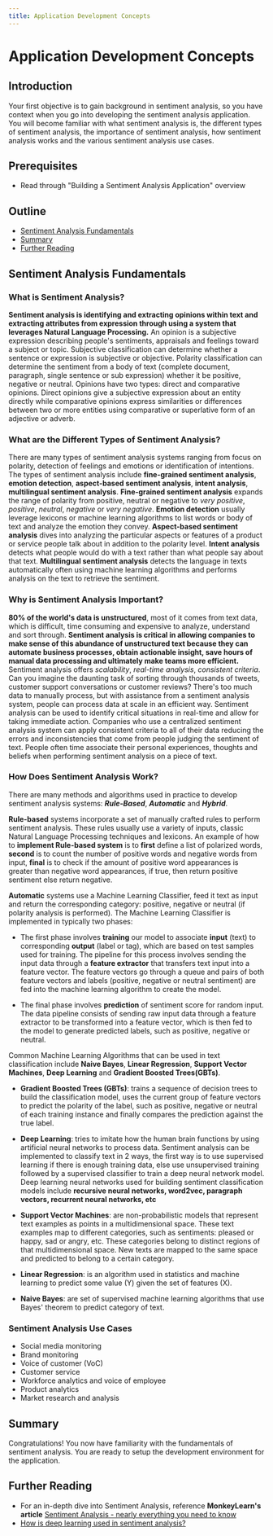 ```yaml
---
title: Application Development Concepts
---
```


# Application Development Concepts

## Introduction

Your first objective is to gain background in sentiment analysis, so you have
context when you go into developing the sentiment analysis application. You will
become familiar with what sentiment analysis is, the different types of sentiment
analysis, the importance of sentiment analysis, how sentiment analysis works and
the various sentiment analysis use cases.

## Prerequisites

- Read through "Building a Sentiment Analysis Application" overview

## Outline

- [Sentiment Analysis Fundamentals](#sentiment-analysis-fundamentals)
- [Summary](#summary)
- [Further Reading](#further-reading)

## Sentiment Analysis Fundamentals

### What is Sentiment Analysis?

**Sentiment analysis is identifying and extracting opinions within text and
extracting attributes from expression through using a system that leverages
Natural Language Processing.** An opinion is a subjective expression
describing people's sentiments, appraisals and feelings toward a subject or
topic. Subjective classification can determine whether a sentence or expression
is subjective or objective. Polarity classification can determine the sentiment
from a body of text (complete document, paragraph, single sentence or sub
expression) whether it be positive, negative or neutral. Opinions have two
types: direct and comparative opinions. Direct opinions give a subjective
expression about an entity directly while comparative opinions express
similarities or differences between two or more entities using comparative or
superlative form of an adjective or adverb.

### What are the Different Types of Sentiment Analysis?

There are many types of sentiment analysis systems ranging from focus on
polarity, detection of feelings and emotions or identification of intentions.
The types of sentiment analysis include **fine-grained sentiment analysis**,
**emotion detection**, **aspect-based sentiment analysis**, **intent analysis**,
**multilingual sentiment analysis**. **Fine-grained sentiment analysis** expands
the range of polarity from positive, neutral or negative to _very positive_,
_positive_, _neutral_, _negative_ or _very negative_. **Emotion detection**
usually leverage lexicons or machine learning algorithms to list words or body
of text and analyze the emotion they convey. **Aspect-based sentiment analysis**
dives into analyzing the particular aspects or features of a product or service
people talk about in addition to the polarity level. **Intent analysis** detects
what people would do with a text rather than what people say about that text.
**Multilingual sentiment analysis** detects the language in texts automatically
often using machine learning algorithms and performs analysis on the text
to retrieve the sentiment.

### Why is Sentiment Analysis Important?

**80% of the world's data is unstructured**, most of it comes from text data,
which is difficult, time consuming and expensive to analyze, understand and
sort through. **Sentiment analysis is critical in allowing companies to make
sense of this abundance of unstructured text because they can automate business
processes, obtain actionable insight, save hours of manual data processing and
ultimately make teams more efficient.** Sentiment analysis offers
_scalability_, _real-time analysis_, _consistent criteria_. Can you
imagine the daunting task of sorting through thousands of tweets, customer
support conversations or customer reviews? There's too much data to manually
process, but with assistance from a sentiment analysis system, people can
process data at scale in an efficient way. Sentiment analysis can be used
to identify critical situations in real-time and allow for taking immediate
action. Companies who use a centralized sentiment analysis system can apply
consistent criteria to all of their data reducing the errors and inconsistencies
that come from people judging the sentiment of text. People often time
associate their personal experiences, thoughts and beliefs when performing
sentiment analysis on a piece of text.

### How Does Sentiment Analysis Work?

There are many methods and algorithms used in practice to develop sentiment
analysis systems: ***Rule-Based***, ***Automatic*** and ***Hybrid***.

**Rule-based** systems incorporate a set of manually crafted rules to perform
sentiment analysis. These rules usually use a variety of inputs, classic Natural
Language Processing techniques and lexicons. An example of how to **implement
Rule-based system** is to **first** define a list of polarized words, **second** is to
count the number of positive words and negative words from input, **final** is to
check if the amount of positive word appearances is greater than negative word
appearances, if true, then return positive sentiment else return negative.

**Automatic** systems use a Machine Learning Classifier, feed it text as input
and return the corresponding category: positive, negative or neutral (if
polarity analysis is performed). The Machine Learning Classifier is implemented
in typically two phases:

- The first phase involves **training** our model to associate **input** (text) to
corresponding **output** (label or tag), which are based on test samples used for
training. The pipeline for this process involves sending the input data through
a **feature extractor** that transfers text input into a feature vector. The
feature vectors go through a queue and pairs of both feature vectors and labels
(positive, negative or neutral sentiment) are fed into the machine learning
algorithm to create the model.

<!-- Include picture on the training process -->

- The final phase involves **prediction** of sentiment score for random input.
The data pipeline consists of sending raw input data through a feature extractor
to be transformed into a feature vector, which is then fed to the model to
generate predicted labels, such as positive, negative or neutral.

<!-- Include picture on the prediction process -->

Common Machine Learning Algorithms that can be used in text classification
include **Naive Bayes**, **Linear Regression**, **Support Vector Machines**,
**Deep Learning** and **Gradient Boosted Trees(GBTs)**.

- **Gradient Boosted Trees (GBTs)**: trains a sequence of decision trees to
build the classification model, uses the current group of feature vectors to
predict the polarity of the label, such as positive, negative or neutral of each
training instance and finally compares the prediction against the true label.

- **Deep Learning**: tries to imitate how the human brain
functions by using artificial neural networks to process data. Sentiment
analysis can be implemented to classify text in 2 ways, the first way is to use
supervised learning if there is enough training data, else use unsupervised
training followed by a supervised classifier to train a deep neural network
model. Deep learning neural networks used for building sentiment classification
models include **recursive neural networks, word2vec, paragraph vectors,
recurrent neural networks, etc**

- **Support Vector Machines**: are non-probabilistic models that represent text
examples as points in a multidimensional space. These text examples map to
different categories, such as sentiments: pleased or happy, sad or angry, etc.
These categories belong to distinct regions of that multidimensional space.
New texts are mapped to the same space and predicted to belong to a certain
category.

- **Linear Regression**: is an algorithm used in statistics and machine learning
to predict some value (Y) given the set of features (X).

- **Naive Bayes**: are set of supervised machine learning algorithms that use
Bayes' theorem to predict category of text.

### Sentiment Analysis Use Cases

- Social media monitoring
- Brand monitoring
- Voice of customer (VoC)
- Customer service
- Workforce analytics and voice of employee
- Product analytics
- Market research and analysis

## Summary

Congratulations! You now have familiarity with the fundamentals of sentiment
analysis. You are ready to setup the development environment for the
application.

## Further Reading

- For an in-depth dive into Sentiment Analysis, reference **MonkeyLearn's article** [Sentiment Analysis - nearly everything you need to know](https://monkeylearn.com/sentiment-analysis/)
- [How is deep learning used in sentiment analysis?](https://www.quora.com/How-is-deep-learning-used-in-sentiment-analysis)
